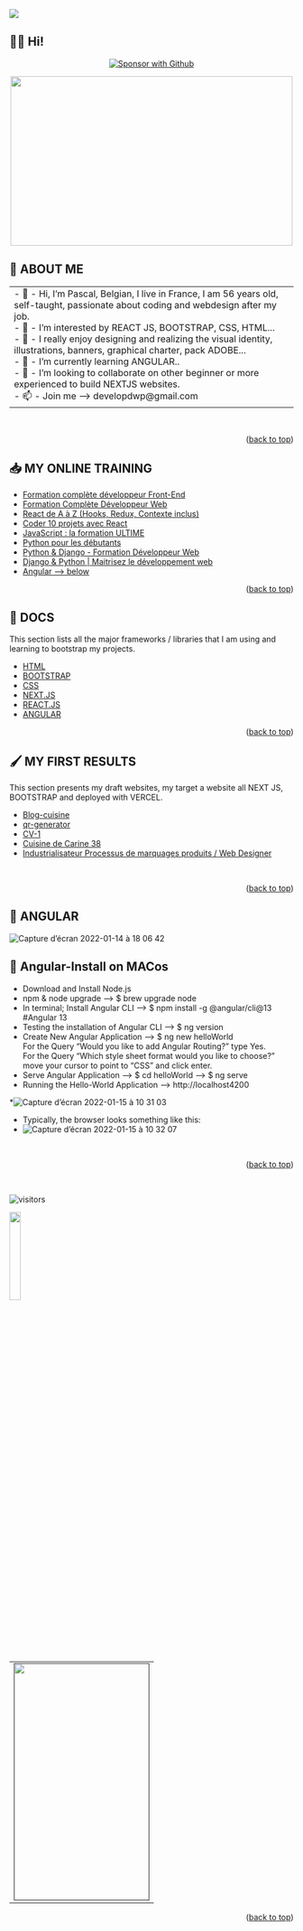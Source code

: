 <a href="https://www.youtube.com/watch?v=dQw4w9WgXcQ"><img src="https://user-images.githubusercontent.com/73097560/115834477-dbab4500-a447-11eb-908a-139a6edaec5c.gif"></a>
<!-- ***************************************************************************************** -->

## 🙋‍♂️ Hi!

<p align="center">
  <a href="https://github.com/sponsors/developdwp"><img alt="Sponsor with Github" title="developdwp" src="https://img.shields.io/badge/-____________developdwp____________-red?style=for-the-badge&logo=github&logoColor=white"/></a>
</p>

<p align="center">
<img src="https://static.dribbble.com/users/730703/screenshots/6581243/avento.gif"width="500" height="300">
</p>

<!-- ***************************************************************************************** -->
## 👋 ABOUT ME


<table>
  <tr>
    <td>
        - 👋  - Hi, I’m Pascal, Belgian, I live in France, I am 56 years old, self-taught, passionate about coding and webdesign after my job. <br>
        - 👀  - I’m interested by REACT JS, BOOTSTRAP, CSS, HTML... <br>
        - 🧡	- I really enjoy designing and realizing the visual identity, illustrations, banners, graphical charter, pack ADOBE...<br>
        - 🌱  - I’m currently learning ANGULAR..<br>
        - 💞️  - I’m looking to collaborate on other beginner or more experienced to build NEXTJS websites.<br>
        - 📫  - Join me --> developdwp@gmail.com<br>
    </td>
  </tr>
</table>

<br>

<p align="right">(<a href="#top">back to top</a>)</p>
<!-- ***************************************************************************************** -->

## 📥 MY ONLINE TRAINING

  * [Formation complète développeur Front-End](https://www.udemy.com/course/formation-complete-developpeur-front-end/)
  * [Formation Complète Développeur Web](https://www.udemy.com/course/formation-developpeur-web/)
  * [React de A à Z (Hooks, Redux, Contexte inclus)](https://www.udemy.com/course/react-formation-complete/)
  * [Coder 10 projets avec React](https://www.udemy.com/course/coder-10-projets-avec-react/)
  * [JavaScript : la formation ULTIME](https://www.udemy.com/course/javascript-la-formation-ultime/)
  * [Python pour les débutants](https://www.udemy.com/course/formation-complete-python/)
  * [Python & Django - Formation Développeur Web](https://www.udemy.com/course/python-django-formation-developpeur-web-full-stack/?src=sac&kw=python+%26+django)
  * [Django & Python | Maitrisez le développement web](https://www.udemy.com/course/django-2-python-maitrisez-le-developpement-web/)
  * [Angular --> below]('')


<p align="right">(<a href="#top">back to top</a>)</p>
<!-- ***************************************************************************************** -->

## 🔧 DOCS

   This section lists all the major frameworks / libraries that I am using and learning to bootstrap my projects.

   * [HTML](https://developer.mozilla.org/fr/docs/Web/HTML)
   * [BOOTSTRAP](https://getbootstrap.com)
   * [CSS](https://www.w3schools.com/css/)
   * [NEXT.JS](https://nextjs.org/)
   * [REACT.JS](https://reactjs.org/)
   * [ANGULAR](https://angular.io/guide/what-is-angular/)

<p align="right">(<a href="#top">back to top</a>)</p>

<!-- ***************************************************************************************** -->
## 🖌 MY FIRST RESULTS


   This section presents my draft websites, my target a website all NEXT JS, BOOTSTRAP and deployed with VERCEL.

   * [Blog-cuisine](https://developdwp.github.io/dwp_blogcuisine/)
   * [qr-generator](https://developdwp.github.io/qr-generator/)
   * [CV-1](https://developdwp.github.io/dwp_cv1/)
   * [Cuisine de Carine 38](https://developdwp.github.io/dwp_cook/)
   * [Industrialisateur Processus de marquages produits / Web Designer](https://developdwp.github.io/dwp_markingtechno/)


<br>
<p align="right">(<a href="#top">back to top</a>)</p>

<!-- ***************************************************************************************** -->
<!-- ***************************************************************************************** -->
## 👀  ANGULAR

   ![Capture d’écran 2022-01-14 à 18 06 42](https://user-images.githubusercontent.com/64360591/149555861-84cd96c7-ddd8-42e3-a439-3669165a603c.png)
   ## 🔧 Angular-Install on MACos

   * Download and Install Node.js
   * npm & node upgrade --> $ brew upgrade node 
   * In terminal; Install Angular CLI --> $ npm install -g @angular/cli@13         #Angular 13
   * Testing the installation of Angular CLI --> $ ng version
   * Create New Angular Application --> $ ng new helloWorld <br>
     For the Query “Would you like to add Angular Routing?” type Yes. <br>
     For the Query “Which style sheet format would you like to choose?” move your cursor to point to “CSS” and click enter. <br>
   * Serve Angular Application --> $ cd helloWorld --> $ ng serve 
   * Running the Hello-World Application --> http://localhost4200 

   *![Capture d’écran 2022-01-15 à 10 31 03](https://user-images.githubusercontent.com/64360591/149616951-55b60ce4-7cd0-4146-aa83-934b6af3bde3.png)<br>

   * Typically, the browser looks something like this:
   * 
        ![Capture d’écran 2022-01-15 à 10 32 07](https://user-images.githubusercontent.com/64360591/149616986-ef6707fd-5f06-4cd0-a659-d69f10f029d8.png)


<br>
<p align="right">(<a href="#top">back to top</a>)</p>
<br>

<!-- ***************************************************************************************** -->
![visitors](https://visitor-badge.glitch.me/badge?page_id=YasPHP.visitor-badge)
  
  <img src="https://media.giphy.com/media/jpVnC65DmYeyRL4LHS/giphy.gif" width="20%">
  
<!-- ***************************************************************************************** -->

<table>
  <tr>
    <td>
      <a href="">
        <img src="https://user-images.githubusercontent.com/64360591/149618397-4fa2dda4-3d55-4f48-a4e5-e9a8cf89b58f.png" align="center"
        alt="" width="240" height="420">
      </a>
    </td>
  </tr>
</table>
  


<p align="right">(<a href="#top">back to top</a>)</p>
<!-- ***************************************************************************************** -->

<br>

<!--- ✨  ✨ --->


